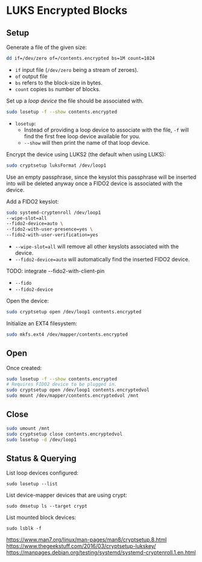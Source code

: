 # LUKS Encrypted Blocks

## Setup

Generate a file of the given size:

```bash
dd if=/dev/zero of=/contents.encrypted bs=1M count=1024
```

* `if` input file (`/dev/zero` being a stream of zeroes).
* `of` output file
* `bs` refers to the block-size in bytes.
* `count` copies `bs` number of blocks.

Set up a _loop device_ the file should be associated with.

```bash
sudo losetup -f --show contents.encrypted
```

* `losetup`:
    * Instead of providing a loop device to associate with the file, `-f` will find the first free loop device available for you.
    * `--show` will then print the name of that loop device.

Encrypt the device using LUKS2 (the default when using LUKS):

```bash
sudo cryptsetup luksFormat /dev/loop1
```

Use an empty passphrase, since the keyslot this passphrase will be inserted into will be deleted anyway once a FIDO2 device is associated with the device.

Add a FIDO2 keyslot:

```bash
sudo systemd-cryptenroll /dev/loop1
--wipe-slot=all
--fido2-device=auto \
--fido2-with-user-presence=yes \
--fido2-with-user-verification=yes
```

* `--wipe-slot=all` will remove all other keyslots associated with the device.
* `--fido2-device=auto` will automatically find the inserted FIDO2 device.

TODO: integrate --fido2-with-client-pin

* `--fido`
* `--fido2-device`

Open the device:

```bash
sudo cryptsetup open /dev/loop1 contents.encrypted
```

Initialize an EXT4 filesystem:

```bash
sudo mkfs.ext4 /dev/mapper/contents.encrypted
```

## Open

Once created:

```bash
sudo losetup -f --show contents.encrypted
# Requires FIDO2 device to be plugged in.
sudo cryptsetup open /dev/loop1 contents.encryptedvol
sudo mount /dev/mapper/contents.encryptedvol /mnt
```

## Close

```bash
sudo umount /mnt
sudo cryptsetup close contents.encryptedvol
sudo losetup -d /dev/loop1
```

## Status & Querying

List loop devices configured:

```shell
sudo losetup --list
```

List device-mapper devices that are using crypt:

```shell
sudo dmsetup ls --target crypt
```

List mounted block devices:

```shell
sudo lsblk -f
```

https://www.man7.org/linux/man-pages/man8/cryptsetup.8.html
https://www.thegeekstuff.com/2016/03/cryptsetup-lukskey/
https://manpages.debian.org/testing/systemd/systemd-cryptenroll.1.en.html

